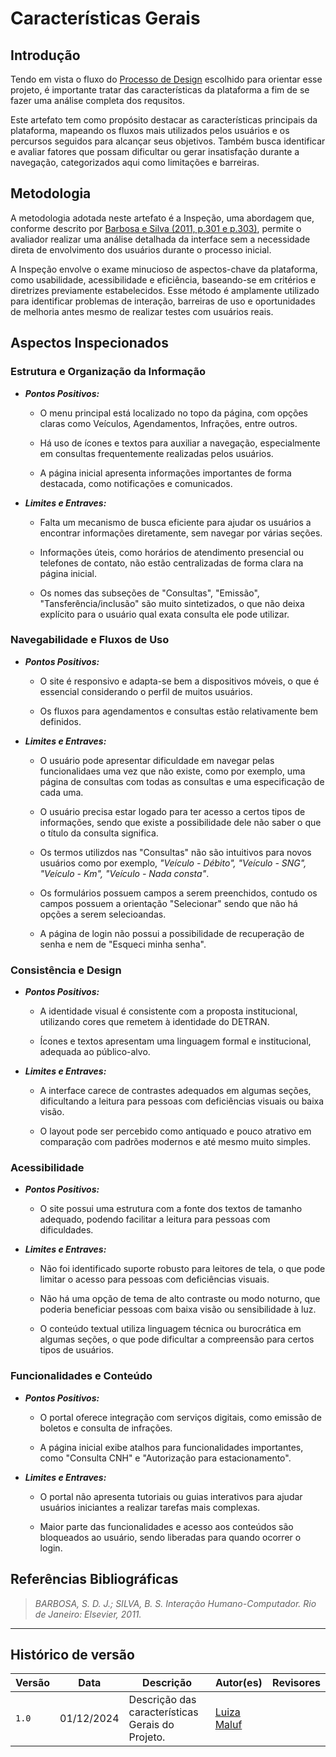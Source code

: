 # __Características Gerais__

## __Introdução__

Tendo em vista o fluxo do [Processo de Design](../planejamento/processoDesign.md#engenharia-de-usabilidade-de-mayhew) escolhido para orientar esse projeto, é importante tratar das características da plataforma a fim de se fazer uma análise completa dos requsitos. 

Este artefato tem como propósito destacar as características principais da plataforma, mapeando os fluxos mais utilizados pelos usuários e os percursos seguidos para alcançar seus objetivos. Também busca identificar e avaliar fatores que possam dificultar ou gerar insatisfação durante a navegação, categorizados aqui como limitações e barreiras.


## __Metodologia__

A metodologia adotada neste artefato é a Inspeção, uma abordagem que, conforme descrito por [Barbosa e Silva (2011, p.301 e p.303)](referencias/metdCaracPlata.png), permite o avaliador realizar uma análise detalhada da interface sem a necessidade direta de envolvimento dos usuários durante o processo inicial.

A Inspeção envolve o exame minucioso de aspectos-chave da plataforma, como usabilidade, acessibilidade e eficiência, baseando-se em critérios e diretrizes previamente estabelecidos. Esse método é amplamente utilizado para identificar problemas de interação, barreiras de uso e oportunidades de melhoria antes mesmo de realizar testes com usuários reais.


## __Aspectos Inspecionados__

### __Estrutura e Organização da Informação__

- __*Pontos Positivos:*__

    - O menu principal está localizado no topo da página, com opções claras como Veículos, Agendamentos, Infrações, entre outros.

    - Há uso de ícones e textos para auxiliar a navegação, especialmente em consultas frequentemente realizadas pelos usuários.
    
    - A página inicial apresenta informações importantes de forma destacada, como notificações e comunicados.

- __*Limites e Entraves:*__

    - Falta um mecanismo de busca eficiente para ajudar os usuários a encontrar informações diretamente, sem navegar por várias seções.
        
    - Informações úteis, como horários de atendimento presencial ou telefones de contato, não estão centralizadas de forma clara na página inicial.

    - Os nomes das subseções de "Consultas", "Emissão", "Tansferência/inclusão" são muito sintetizados, o que não deixa explícito para o usuário qual exata consulta ele pode utilizar.

### __Navegabilidade e Fluxos de Uso__

- __*Pontos Positivos:*__
        
    - O site é responsivo e adapta-se bem a dispositivos móveis, o que é essencial considerando o perfil de muitos usuários.
        
    - Os fluxos para agendamentos e consultas estão relativamente bem definidos.

- __*Limites e Entraves:*__
        
    - O usuário pode apresentar dificuldade em navegar pelas funcionalidaes uma vez que não existe, como  por exemplo, uma página de consultas com todas as consultas e uma especificação de cada uma.

    - O usuário precisa estar logado para ter acesso a certos tipos de informações, sendo que existe a possibilidade dele não saber o que o título da consulta significa.

    - Os termos utilizdos nas "Consultas" não são intuitivos para novos usuários como por exemplo, _"Veículo - Débito", "Veículo - SNG", "Veículo - Km", "Veículo - Nada consta"_.

    - Os formulários possuem campos a serem preenchidos, contudo os campos possuem a orientação "Selecionar" sendo que não há opções a serem selecioandas.

    - A página de login não possui a possibilidade de recuperação de senha e nem de "Esqueci minha senha".


### __Consistência e Design__

- __*Pontos Positivos:*__

    - A identidade visual é consistente com a proposta institucional, utilizando cores que remetem à identidade do DETRAN.
        
    - Ícones e textos apresentam uma linguagem formal e institucional, adequada ao público-alvo.

- __*Limites e Entraves:*__
        
    - A interface carece de contrastes adequados em algumas seções, dificultando a leitura para pessoas com deficiências visuais ou baixa visão.

    - O layout pode ser percebido como antiquado e pouco atrativo em comparação com padrões modernos e até mesmo muito simples.

### __Acessibilidade__

- __*Pontos Positivos:*__
        
    - O site possui uma estrutura com a fonte dos textos de tamanho adequado, podendo facilitar a leitura para pessoas com dificuldades.

    
- __*Limites e Entraves:*__
        
    - Não foi identificado suporte robusto para leitores de tela, o que pode limitar o acesso para pessoas com deficiências visuais.

    - Não há uma opção de tema de alto contraste ou modo noturno, que poderia beneficiar pessoas com baixa visão ou sensibilidade à luz.

    - O conteúdo textual utiliza linguagem técnica ou burocrática em algumas seções, o que pode dificultar a compreensão para certos tipos de usuários.


### __Funcionalidades e Conteúdo__

- __*Pontos Positivos:*__

    - O portal oferece integração com serviços digitais, como emissão de boletos e consulta de infrações.

    - A página inicial exibe atalhos para funcionalidades importantes, como "Consulta CNH" e "Autorização para estacionamento".

- __*Limites e Entraves:*__
        
    - O portal não apresenta tutoriais ou guias interativos para ajudar usuários iniciantes a realizar tarefas mais complexas.

    - Maior parte das funcionalidades e acesso aos conteúdos são bloqueados ao usuário, sendo liberadas para quando ocorrer o login.


## __Referências Bibliográficas__

>_BARBOSA, S. D. J.; SILVA, B. S. Interação Humano-Computador. Rio de Janeiro: Elsevier, 2011._

---

## __Histórico de versão__

| Versão |    Data    |      Descrição      |             Autor(es)                        | Revisores |
|--------|------------|---------------------|----------------------------------------------|-----------|
| `1.0`  | 01/12/2024 | Descrição das características Gerais do Projeto. | [Luiza Maluf](https://github.com/LuizaMaluf) |  |